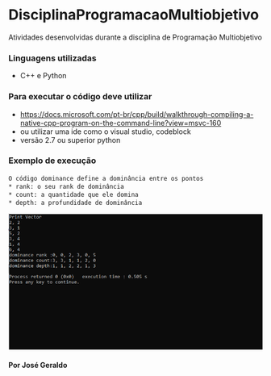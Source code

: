 # DisciplinaProgramacaoMultiobjetivo
Atividades desenvolvidas durante a disciplina de Programação Multiobjetivo

### Linguagens utilizadas 
* C++ e Python
### Para executar o código deve utilizar 
* https://docs.microsoft.com/pt-br/cpp/build/walkthrough-compiling-a-native-cpp-program-on-the-command-line?view=msvc-160
* ou utilizar uma ide como o visual studio, codeblock
* versão 2.7 ou superior python  

### Exemplo de execução
```
O código dominance define a dominância entre os pontos
* rank: o seu rank de dominância
* count: a quantidade que ele domina 
* depth: a profundidade de dominância
```
![](img%20multi/multi_dominance.png)


#### Por José Geraldo

